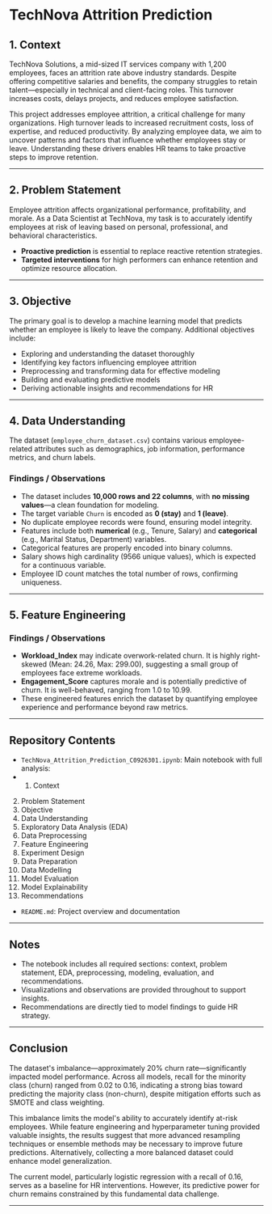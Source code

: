 # TechNova Attrition Prediction

## 1. Context

TechNova Solutions, a mid-sized IT services company with 1,200 employees, faces an attrition rate above industry standards. Despite offering competitive salaries and benefits, the company struggles to retain talent—especially in technical and client-facing roles. This turnover increases costs, delays projects, and reduces employee satisfaction.

This project addresses employee attrition, a critical challenge for many organizations. High turnover leads to increased recruitment costs, loss of expertise, and reduced productivity. By analyzing employee data, we aim to uncover patterns and factors that influence whether employees stay or leave. Understanding these drivers enables HR teams to take proactive steps to improve retention.

---

## 2. Problem Statement

Employee attrition affects organizational performance, profitability, and morale. As a Data Scientist at TechNova, my task is to accurately identify employees at risk of leaving based on personal, professional, and behavioral characteristics.

- **Proactive prediction** is essential to replace reactive retention strategies.
- **Targeted interventions** for high performers can enhance retention and optimize resource allocation.

---

## 3. Objective

The primary goal is to develop a machine learning model that predicts whether an employee is likely to leave the company. Additional objectives include:

- Exploring and understanding the dataset thoroughly  
- Identifying key factors influencing employee attrition  
- Preprocessing and transforming data for effective modeling  
- Building and evaluating predictive models  
- Deriving actionable insights and recommendations for HR  

---

## 4. Data Understanding

The dataset (`employee_churn_dataset.csv`) contains various employee-related attributes such as demographics, job information, performance metrics, and churn labels.

### Findings / Observations

- The dataset includes **10,000 rows and 22 columns**, with **no missing values**—a clean foundation for modeling.
- The target variable `Churn` is encoded as **0 (stay)** and **1 (leave)**.
- No duplicate employee records were found, ensuring model integrity.
- Features include both **numerical** (e.g., Tenure, Salary) and **categorical** (e.g., Marital Status, Department) variables.
- Categorical features are properly encoded into binary columns.
- Salary shows high cardinality (9566 unique values), which is expected for a continuous variable.
- Employee ID count matches the total number of rows, confirming uniqueness.

---

## 5. Feature Engineering

### Findings / Observations

- **Workload_Index** may indicate overwork-related churn. It is highly right-skewed (Mean: 24.26, Max: 299.00), suggesting a small group of employees face extreme workloads.
- **Engagement_Score** captures morale and is potentially predictive of churn. It is well-behaved, ranging from 1.0 to 10.99.
- These engineered features enrich the dataset by quantifying employee experience and performance beyond raw metrics.

---

## Repository Contents

- `TechNova_Attrition_Prediction_C0926301.ipynb`: Main notebook with full analysis:
- 1. Context
2. Problem Statement
3. Objective
4. Data Understanding
5. Exploratory Data Analysis (EDA)
6. Data Preprocessing
7. Feature Engineering
8. Experiment Design
9. Data Preparation
10. Data Modelling
11. Model Evaluation
12. Model Explainability
13. Recommendations
- `README.md`: Project overview and documentation

---

## Notes

- The notebook includes all required sections: context, problem statement, EDA, preprocessing, modeling, evaluation, and recommendations.
- Visualizations and observations are provided throughout to support insights.
- Recommendations are directly tied to model findings to guide HR strategy.

---

## Conclusion

The dataset's imbalance—approximately 20% churn rate—significantly impacted model performance. Across all models, recall for the minority class (churn) ranged from 0.02 to 0.16, indicating a strong bias toward predicting the majority class (non-churn), despite mitigation efforts such as SMOTE and class weighting.

This imbalance limits the model's ability to accurately identify at-risk employees. While feature engineering and hyperparameter tuning provided valuable insights, the results suggest that more advanced resampling techniques or ensemble methods may be necessary to improve future predictions. Alternatively, collecting a more balanced dataset could enhance model generalization.

The current model, particularly logistic regression with a recall of 0.16, serves as a baseline for HR interventions. However, its predictive power for churn remains constrained by this fundamental data challenge.


---


